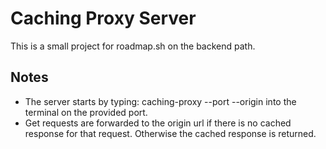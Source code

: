 # Caching Proxy Server

This is a small project for roadmap.sh on the backend path.

## Notes

- The server starts by typing: caching-proxy --port <number> --origin <url> into the terminal on the provided port.
- Get requests are forwarded to the origin url if there is no cached response for that request. Otherwise the cached response is returned.
